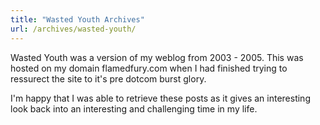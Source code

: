 ```yaml
---
title: "Wasted Youth Archives"
url: /archives/wasted-youth/
---
```


Wasted Youth was a version of my weblog from 2003 - 2005. This was hosted on my domain flamedfury.com when I had finished trying to ressurect the site to it's pre dotcom burst glory.

I'm happy that I was able to retrieve these posts as it gives an interesting look back into an interesting and challenging time in my life.